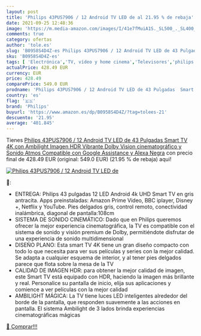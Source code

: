 ```yaml
---
layout: post
title: 'Philips 43PUS7906 / 12 Android TV LED de al 21.95 % de rebaja'
date: 2021-09-25 12:48:36
image: 'https://m.media-amazon.com/images/I/41e7fMuiA1S._SL500_._SL400_.jpg'
comments: true
category: ofertas
author: 'tole.es'
slug: 'B0958S4D4Z-es Philips 43PUS7906 / 12 Android TV LED de 43 Pulgadas Smart...'
sku: 'B0958S4D4Z-es'
tags: [ 'Electrónica','TV, vídeo y home cinema','Televisores','philips','smart','tv', ]
actualPrice: 428.49 EUR
currency: EUR
price: 428.49
comparePrice: 549.0 EUR
prodname: 'Philips 43PUS7906 / 12 Android TV LED de 43 Pulgadas  Smart TV 4K con Ambilight  Imagen HDR Vibrante  Dolby Vision cinematográfico y Sonido Atmos  Compatible con Google Assistance y Alexa  Negra'
country: 'es'
flag: '🇪🇸'
brand: 'Philips'
buyurl: 'https://www.amazon.es/dp/B0958S4D4Z/?tag=tolees-21'
descuento: '21.95'
average: '401.845'
---
```


Tienes [Philips 43PUS7906 / 12 Android TV LED de 43 Pulgadas  Smart TV 4K con Ambilight  Imagen HDR Vibrante  Dolby Vision cinematográfico y Sonido Atmos  Compatible con Google Assistance y Alexa  Negra](https://www.amazon.es/dp/B0958S4D4Z/?tag=tolees-21) con precio final de  428.49 EUR (original: 549.0 EUR) (21.95 %  de rebaja) aqui!

[![Philips 43PUS7906 / 12 Android TV LED de](https://m.media-amazon.com/images/I/41e7fMuiA1S._SL500_._SL400_.jpg)](https://www.amazon.es/dp/B0958S4D4Z/?tag=tolees-21)

🔎:

- ENTREGA: Philips 43 pulgadas 12 LED Android 4k UHD Smart TV en gris antracita. Apps preinstaladas: Amazon Prime Video, BBC iplayer, Disney +, Netflix y YouTube. Pies delgados gris, control remoto, conectividad inalámbrica, diagonal de pantalla:108cm
- SISTEMA DE SONIDO CINEMÁTICO: Dado que en Philips queremos ofrecer la mejor experiencia cinematográfica, la TV es compatible con el sistema de sonido y visión premium de Dolby, permitiéndote disfrutar de una experiencia de sonido multidimensional
- DISEÑO PLANO: Esta smart TV 4K tiene un gran diseño compacto con todo lo que necesita para ver sus películas y series con la mejor calidad. Se adapta a cualquier esquema de interior, y al tener pies delgados parece que flota sobre la mesa de la TV
- CALIDAD DE IMAGEN HDR: para obtener la mejor calidad de imagen, este Smart TV está equipado con HDR, haciendo la imagen más brillante y real. Personalice su pantalla de inicio, elija sus aplicaciones y comience a ver películas con la mejor calidad
- AMBILIGHT MÁGICA: La TV tiene luces LED inteligentes alrededor del borde de la pantalla, que responden suavemente a las acciones en pantalla. El sistema Ambilight de 3 lados brinda experiencias cinematográficas mágicas

[🛒 Comprar!!!](https://www.amazon.es/dp/B0958S4D4Z/?tag=tolees-21)
